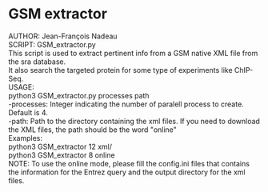 # GSM extractor<br>
AUTHOR: Jean-François Nadeau<br>
SCRIPT: GSM_extractor.py<br>
    This script is used to extract pertinent info from a GSM native XML file from the sra database.<br>
    It also search the targeted protein for some type of experiments like ChIP-Seq.<br>
USAGE:<br>
    python3 GSM_extractor.py processes path<br>
    -processes: Integer indicating the number of paralell process to create. Default is 4.<br>
    -path: Path to the directory containing the xml files. If you need to download the XML files, the path should be the word "online"<br>
Examples:<br>
    python3 GSM_extractor 12 xml/<br>
    python3 GSM_extractor 8 online<br>
NOTE: To use the online mode, please fill the config.ini files that contains the information for the Entrez query and the output directory for the xml files.<br>
